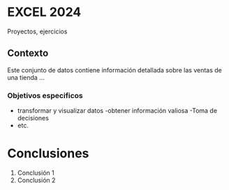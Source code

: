 # EXCEL 2024
Proyectos, ejercicios


## Contexto
Este conjunto de datos contiene información detallada sobre las ventas de una tienda ...

### Objetivos especificos


- transformar y visualizar datos
-obtener información valiosa
-Toma de decisiones
- etc.


# Conclusiones
1. Conclusión 1
2. Conclusión 2




